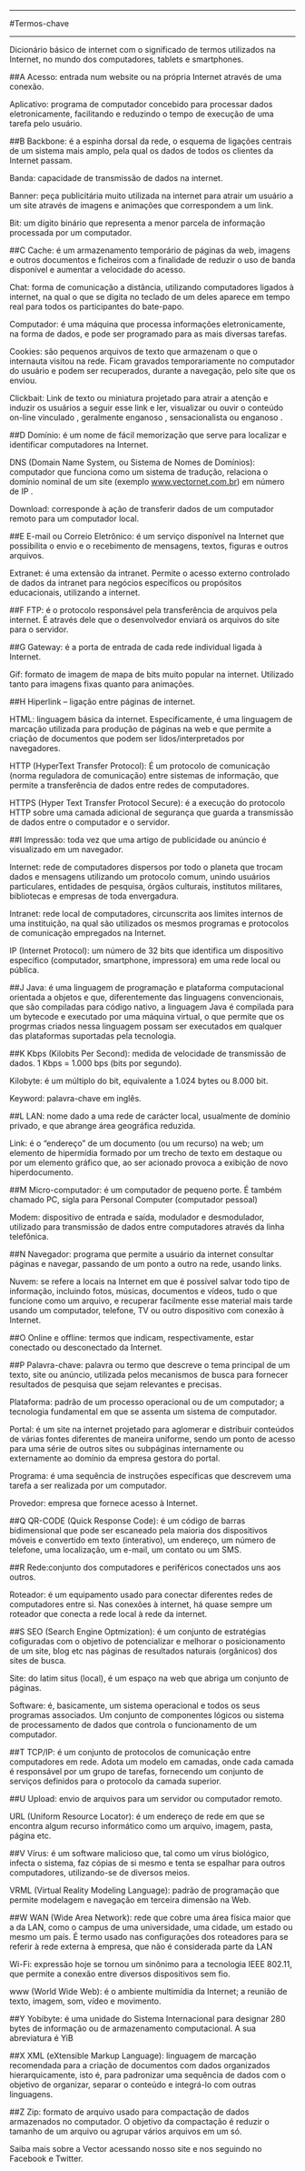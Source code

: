 ****
#Termos-chave
****
Dicionário básico de internet com o significado de termos utilizados na Internet, no mundo dos computadores, tablets e smartphones.

##A
Acesso: entrada num website ou na própria Internet através de uma conexão.

Aplicativo: programa de computador concebido para processar dados eletronicamente, facilitando e reduzindo o tempo de execução de uma tarefa pelo usuário.

 

##B
Backbone: é a espinha dorsal da rede, o esquema de ligações centrais de um sistema mais amplo, pela qual os dados de todos os clientes da Internet passam.

Banda: capacidade de transmissão de dados na internet.

Banner: peça publicitária muito utilizada na internet para atrair um usuário a um site através de imagens e animações que correspondem a um link.

Bit: um dígito binário que representa a menor parcela de informação processada por um computador.

 

##C
Cache: é um armazenamento temporário de páginas da web, imagens e outros documentos e ficheiros com a finalidade de reduzir o uso de banda disponível e aumentar a velocidade do acesso.

Chat: forma de comunicação a distância, utilizando computadores ligados à internet, na qual o que se digita no teclado de um deles aparece em tempo real para todos os participantes do bate-papo.

Computador: é uma máquina que processa informações eletronicamente, na forma de dados, e pode ser programado para as mais diversas tarefas.

Cookies: são pequenos arquivos de texto que armazenam o que o internauta visitou na rede. Ficam gravados temporariamente no computador do usuário e podem ser recuperados, durante a navegação, pelo site que os enviou.

Clickbait:  Link de texto ou miniatura projetado para atrair a atenção e induzir os usuários a seguir esse link e ler, visualizar ou ouvir o conteúdo on-line vinculado , geralmente enganoso , sensacionalista ou enganoso .

 

##D
Domínio: é um nome de fácil memorização que serve para localizar e identificar computadores na Internet.

DNS (Domain Name System, ou Sistema de Nomes de Domínios): computador que funciona como um sistema de tradução, relaciona o domínio nominal de um site (exemplo www.vectornet.com.br) em número de IP .

Download: corresponde à ação de transferir dados de um computador remoto para um computador local.

##E
E-mail ou Correio Eletrônico:  é um serviço disponível na Internet que possibilita o envio e o recebimento de mensagens, textos, figuras e outros arquivos.

Extranet: é uma extensão da intranet. Permite o acesso externo controlado de dados da intranet para negócios específicos ou propósitos educacionais, utilizando a internet.

 

##F
FTP: é o protocolo responsável pela transferência de arquivos pela internet. É através dele que o desenvolvedor enviará os arquivos do site para o servidor.

 

##G
Gateway: é a porta de entrada de cada rede individual ligada à Internet.

Gif: formato de imagem de mapa de bits muito popular na internet. Utilizado tanto para imagens fixas quanto para animações.

 

##H
Hiperlink – ligação entre páginas de internet.

HTML: linguagem básica da internet. Especificamente, é uma linguagem  de marcação utilizada para produção de páginas na web e que permite a criação de documentos que podem ser lidos/interpretados por navegadores.

HTTP (HyperText Transfer Protocol): É um protocolo de comunicação (norma reguladora de comunicação) entre sistemas de informação, que permite a transferência de dados entre redes de computadores.

HTTPS (Hyper Text Transfer Protocol Secure): é a execução do protocolo HTTP sobre uma camada adicional de segurança que  guarda a transmissão de dados entre o computador e o servidor.

 

##I
Impressão:  toda vez que uma artigo de publicidade ou anúncio é visualizado em um navegador.

Internet: rede de computadores dispersos por todo o planeta que trocam dados e mensagens utilizando um protocolo comum, unindo usuários particulares, entidades de pesquisa, órgãos culturais, institutos militares, bibliotecas e empresas de toda envergadura.

Intranet: rede local de computadores, circunscrita aos limites internos de uma instituição, na qual são utilizados os mesmos programas e protocolos de comunicação empregados na Internet.

IP (Internet Protocol): um número de 32 bits que identifica um dispositivo específico (computador, smartphone, impressora) em uma rede local ou pública.

 

##J
Java: é uma linguagem de programação e plataforma computacional orientada a objetos e que, diferentemente das linguagens convencionais, que são compiladas para código nativo, a linguagem Java é compilada para um bytecode e executado por uma máquina virtual, o que permite que os progrmas criados nessa linguagem possam ser executados em qualquer das plataformas suportadas pela tecnologia.

 

##K
Kbps (Kilobits Per Second): medida de velocidade de transmissão de dados. 1 Kbps = 1.000 bps (bits por segundo).

Kilobyte: é um múltiplo do bit, equivalente a 1.024 bytes  ou 8.000 bit.

Keyword: palavra-chave em inglês.

 

##L
LAN: nome dado a uma rede de carácter local, usualmente de domínio privado, e que abrange área geográfica reduzida.

Link: é o “endereço” de um documento (ou um recurso) na web; um elemento de hipermídia formado por um trecho de texto em destaque ou por um elemento gráfico que, ao ser acionado provoca a exibição de novo hiperdocumento.

 

##M
Micro-computador: é um computador de pequeno porte. É também chamado PC, sigla para Personal Computer (computador pessoal)

Modem: dispositivo de entrada e saída, modulador e desmodulador, utilizado para transmissão de dados entre computadores através da linha telefônica.

 

##N
Navegador: programa que permite a usuário da internet consultar páginas e navegar, passando de um ponto a outro na rede, usando links.

Nuvem: se refere a locais na Internet em que é possível salvar todo tipo de informação, incluindo fotos, músicas, documentos e vídeos, tudo o que funcione como um arquivo, e recuperar facilmente esse material mais tarde usando um computador, telefone, TV ou outro dispositivo com conexão à Internet.

 

##O
Online e offline: termos que indicam, respectivamente, estar conectado ou desconectado da Internet.

 

##P
Palavra-chave: palavra ou termo que descreve o tema principal de um texto, site ou anúncio, utilizada pelos mecanismos de busca para fornecer resultados de pesquisa que sejam relevantes e precisas.

Plataforma: padrão de um processo operacional ou de um computador; a tecnologia fundamental em que se assenta um sistema de computador.

Portal: é um site na internet projetado para aglomerar e distribuir conteúdos de várias fontes diferentes de maneira uniforme, sendo um ponto de acesso para uma série de outros sites ou subpáginas internamente ou externamente ao domínio da empresa gestora do portal.

Programa: é uma sequência de instruções específicas que descrevem uma tarefa a ser realizada por um computador.

Provedor: empresa que fornece acesso à  Internet.

 

##Q
QR-CODE (Quick Response Code): é um código de barras bidimensional que pode ser escaneado pela maioria dos dispositivos móveis e convertido em texto (interativo), um endereço, um número de telefone, uma localização, um e-mail, um contato ou um SMS.

 

##R
Rede:conjunto dos computadores e periféricos conectados uns aos outros.

Roteador: é um equipamento usado para conectar diferentes redes de computadores entre si. Nas conexões à internet, há quase sempre um roteador que conecta a rede local à rede da internet.

 

##S
SEO (Search Engine Optmization): é um conjunto de estratégias cofiguradas com o objetivo de potencializar e melhorar o posicionamento de um site, blog etc nas páginas de resultados naturais (orgânicos) dos sites de busca.

Site: do latim situs (local), é um espaço na web que abriga um conjunto de páginas.

Software: é, basicamente, um sistema operacional e todos os seus programas associados. Um conjunto de componentes lógicos ou sistema de processamento de dados que controla o funcionamento de um computador.

 

##T
TCP/IP: é um conjunto de protocolos de comunicação entre computadores em rede. Adota um modelo em camadas, onde cada camada é responsável por um grupo de tarefas, fornecendo um conjunto de serviços definidos para o protocolo da camada superior.

 

##U
Upload: envio de arquivos para um servidor ou computador remoto.

URL (Uniform Resource Locator): é um endereço de rede em que se encontra algum recurso informático como um arquivo, imagem, pasta, página etc.

 

##V
Vírus: é um software malicioso que, tal como um vírus biológico, infecta o sistema, faz cópias de si mesmo e tenta se espalhar para outros computadores, utilizando-se de diversos meios.

VRML (Virtual Reality Modeling Language):  padrão de programação que permite modelagem e navegação em terceira dimensão na Web.

 

##W
WAN (Wide Area Network): rede que cobre uma área física maior que a da LAN, como o campus de uma universidade, uma cidade, um estado ou mesmo um país. É termo usado nas configurações dos roteadores para se referir à rede externa à empresa, que não é considerada parte da LAN

Wi-Fi:  expressão hoje se tornou um sinônimo para a tecnologia IEEE 802.11, que permite a conexão entre diversos dispositivos sem fio.

www (World Wide Web): é o ambiente multimídia da Internet; a reunião de texto, imagem, som, vídeo e movimento.

 

##Y
Yobibyte: é uma unidade do Sistema Internacional para designar 280 bytes de informação ou de armazenamento computacional. A sua abreviatura é YiB

 

##X
XML (eXtensible Markup Language): linguagem de marcação recomendada para a criação de documentos com dados organizados hierarquicamente, isto é, para padronizar uma sequência de dados com o objetivo de organizar, separar o conteúdo e integrá-lo com outras linguagens.

 

##Z
Zip: formato de arquivo usado para compactação de dados armazenados no computador. O objetivo da compactação é reduzir o tamanho de um arquivo ou agrupar vários arquivos em um só.

Saiba mais sobre a Vector acessando nosso site e nos seguindo no Facebook e Twitter.
